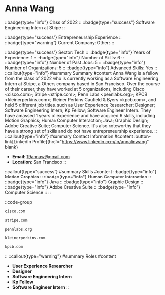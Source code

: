 # Anna Wang
::badge{type="info"}
Class of 2022
::
::badge{type="success"}
Software Engineering Intern at Stripe
::

::badge{type="success"}
Entrepreneurship Experience
::
::badge{type="warning"}
Current Company: Others
::

::badge{type="success"}
Sector: Tech
::
::badge{type="info"}
Years of Experience: 1
::
::badge{type="info"}
Number of Skills: 6
::
::badge{type="info"}
Number of Past Jobs: 5
::
::badge{type="info"}
Number of Organizations: 5
::
::badge{type="info"}
Advanced Skills: Yes
::
::callout{type="info"}
#summary
Summary
#content
Anna Wang is a fellow from the class of 2022 who is currently working as a Software Engineering Intern at Stripe, a Others company based in San Francisco. Over the course of their career, they have worked at 5 organizations, including Cisco <cisco.com>; Stripe <stripe.com>; Penn Labs <pennlabs.org>; KPCB <kleinerperkins.com>; Kleiner Perkins Caufield & Byers <kpcb.com>, and held 5 different job titles, such as User Experience Researcher; Designer; Software Engineering Intern; Kp Fellow; Software Engineer Intern. They have amassed 1 years of experience and have acquired 6 skills, including Motion Graphics; Human Computer Interaction; Java; Graphic Design; Adobe Creative Suite; Computer Science. It's also noteworthy that they have a strong set of skills and do not have entrepreneurship experience.
::
::callout{type="info"}
#summary
Contact Information
#content
:button-link[LinkedIn Profile]{href="https://www.linkedin.com/in/annalinwang" blank}
- **Email**: 19annaw@gmail.com
- **Location**: San Francisco
::

::callout{type="success"}
#summary
Skills
#content
::badge{type="info"}
Motion Graphics
::
::badge{type="info"}
Human Computer Interaction
::
::badge{type="info"}
Java
::
::badge{type="info"}
Graphic Design
::
::badge{type="info"}
Adobe Creative Suite
::
::badge{type="info"}
Computer Science
::
::

::code-group
```bash [Cisco]
cisco.com
```
```bash [Stripe]
stripe.com
```
```bash [Penn Labs]
pennlabs.org
```
```bash [KPCB]
kleinerperkins.com
```
```bash [Kleiner Perkins Caufield & Byers]
kpcb.com
```
::
::callout{type="warning"}
#summary
Roles
#content
- **User Experience Researcher**
- **Designer**
- **Software Engineering Intern**
- **Kp Fellow**
- **Software Engineer Intern**
::

